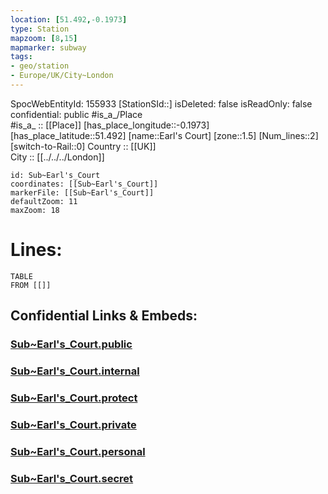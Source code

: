 ```yaml
---
location: [51.492,-0.1973] 
type: Station 
mapzoom: [8,15] 
mapmarker: subway 
tags:
- geo/station
- Europe/UK/City~London
---
```

SpocWebEntityId: 155933
[StationSId::] 
isDeleted: false
isReadOnly: false
confidential: public
#is_a_/Place  
#is_a_ :: [[Place]] 
[has_place_longitude::-0.1973] 
[has_place_latitude::51.492] 
[name::Earl's Court] 
[zone::1.5] 
[Num_lines::2] 
[switch-to-Rail::0] 
Country :: [[UK]]  
City :: [[../../../London]]  


```leaflet
id: Sub~Earl's_Court
coordinates: [[Sub~Earl's_Court]] 
markerFile: [[Sub~Earl's_Court]] 
defaultZoom: 11 
maxZoom: 18
```


# Lines: 
```dataview
TABLE 
FROM [[]] 
```


## Confidential Links & Embeds: 

### [Sub~Earl's_Court.public](/_public/\Earth\Continent\Europe\Europe~North\UK\England\Regions~England\London,Greater\cities~GreaterLondon\Underground\StationSub~Earl's_Court.public.md) 

### [Sub~Earl's_Court.internal](/_internal/\Earth\Continent\Europe\Europe~North\UK\England\Regions~England\London,Greater\cities~GreaterLondon\Underground\StationSub~Earl's_Court.internal.md) 

### [Sub~Earl's_Court.protect](/_protect/\Earth\Continent\Europe\Europe~North\UK\England\Regions~England\London,Greater\cities~GreaterLondon\Underground\StationSub~Earl's_Court.protect.md) 

### [Sub~Earl's_Court.private](/_private/\Earth\Continent\Europe\Europe~North\UK\England\Regions~England\London,Greater\cities~GreaterLondon\Underground\StationSub~Earl's_Court.private.md) 

### [Sub~Earl's_Court.personal](/_personal/\Earth\Continent\Europe\Europe~North\UK\England\Regions~England\London,Greater\cities~GreaterLondon\Underground\StationSub~Earl's_Court.personal.md) 

### [Sub~Earl's_Court.secret](/_secret/\Earth\Continent\Europe\Europe~North\UK\England\Regions~England\London,Greater\cities~GreaterLondon\Underground\StationSub~Earl's_Court.secret.md)

